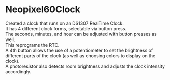 # Neopixel60Clock
Created a clock that runs on an DS1307 RealTime Clock.  
It has 4 different clock forms, selectable via button press.  
The seconds, minutes, and hour can be adjusted with button presses as well.  
This reprograms the RTC.  
A 4th button allows the use of a potentiometer to set the 
brightness of different parts of the clock (as well as choosing colors to display on the clock).  
A photoresistor also detects room brightness and adjusts the clock intensity accordingly.
